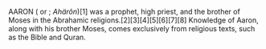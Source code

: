 AARON ( or ; _Ahärôn_)[1] was a prophet, high priest, and the brother of Moses in the Abrahamic religions.[2][3][4][5][6][7][8] Knowledge of Aaron, along with his brother Moses, comes exclusively from religious texts, such as the Bible and Quran.
